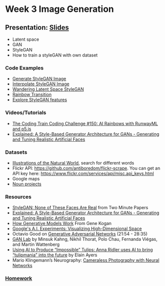 # Week 3 Image Generation

## Presentation: [Slides](https://docs.google.com/presentation/d/10uW45-QlCXSjWSs8BG1FM3f2G42uinD4qEbk92e1HxA/edit?usp=sharing)
- Latent space
- GAN
- StyleGAN
- How to train a styleGAN with own dataset

### Code Examples
* [Generate StyleGAN Image](https://editor.p5js.org/ima_ml/sketches/GOiFqtbkK)
* [Interpolate StyleGAN Image](https://editor.p5js.org/ima_ml/sketches/dyJmIybwi-)
* [Wandering Latent Space StyleGAN](https://editor.p5js.org/ima_ml/sketches/7YZzS37yh)
* [Rainbow Transition](https://editor.p5js.org/yining/sketches/u4ZnAkJT9)
* [Explore StyleGAN features](https://editor.p5js.org/yining/sketches/lJUZecC1)

### Videos/Tutorials
* [The Coding Train Coding Challenge #150: AI Rainbows with RunwayML and p5.js](https://thecodingtrain.com/CodingChallenges/150-runway-rainbows.html)
* [Explained: A Style-Based Generator Architecture for GANs - Generating and Tuning Realistic Artificial Faces](https://heartbeat.fritz.ai/animated-stylegan-image-transitions-with-runwayml-57a2e20db80f)

### Datasets
- [Illustrations of the Natural World](https://www.flickr.com/search/?user_id=61021753%40N02&view_all=1&text=apple), search for different words
- Flickr API: https://github.com/antiboredom/flickr-scrape. You can get an API key here: https://www.flickr.com/services/api/misc.api_keys.html
- Google maps
- [Noun projects](https://thenounproject.com/)

### Resources
* [StyleGAN: None of These Faces Are Real](https://youtu.be/-cOYwZ2XcAc) from Two Minute Papers
* [Explained: A Style-Based Generator Architecture for GANs - Generating and Tuning Realistic Artificial Faces](https://towardsdatascience.com/explained-a-style-based-generator-architecture-for-gans-generating-and-tuning-realistic-6cb2be0f431)
* [How Generative Models Work](https://youtu.be/f-cCpVGoxhY) From Gene Kogan
* [Google's A.I. Experiments: Visualizing High-Dimensional Space](https://www.youtube.com/watch?v=wvsE8jm1GzE)
* Octavio Good on [Generative Adversarial Networks](https://www.youtube.com/watch?v=Oqm9vsf_hvU&feature=youtu.be&t=1313) (21:54 - 28:35)
* [GAN Lab](https://poloclub.github.io/ganlab/) by Minsuk Kahng, Nikhil Thorat, Polo Chau, Fernanda Viégas, and Martin Wattenberg
* [Using AI to Produce “Impossible” Tulips: Anna Ridler uses AI to bring “tulipmania” into the future](https://hyperallergic.com/487261/anna-ridler-tulipmania/) by Elain Ayers
* Mario Klingemann’s Neurography: [Cameraless Photography with Neural Networks](https://www.youtube.com/watch?v=21W5-q5YYjw)

### [Homework](https://github.com/runwayml/Intro-Synthetic-Media/wiki/Week-3-2020-Spring)
